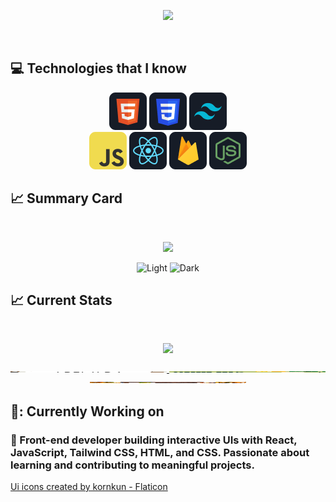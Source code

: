 <p align="center">
  <img src="https://i.ibb.co/SDgFz2m/How-To-Make-Gradient-Shape.png">
</p>

<br />

## :computer: Technologies that I know

<p align="center">
  <img src="/assests/HTML.png">
  <img src="/assests/css.png">
  <img src="/assests/tailwind.png">
  <br />
  <img src="/assests/JavaScript.png">
  <img src="/assests/react.png">
  <img src="/assests/firebase.png">
  <img src="/assests/node.png">
</p>

## :chart_with_upwards_trend: Summary Card

<br />
<p align="center">
  <img width="60%" src="http://github-profile-summary-cards.vercel.app/api/cards/profile-details?username=shajjad00&theme=github_dark" />
  <p align="center">
  <img alt="Light" src="http://github-profile-summary-cards.vercel.app/api/cards/most-commit-language?username=shajjad00&theme=github_dark"   width="45%">
  <img alt="Dark" src="http://github-profile-summary-cards.vercel.app/api/cards/stats?username=shajjad00&theme=github_dark"  width="45%">
</p>
</p>

## :chart_with_upwards_trend: Current Stats

<br />
<p align="center">
  <img width="60%" src="https://github-readme-streak-stats.herokuapp.com?user=shajjad00&theme=react&card_width=499" />
</p>

<p align="center">
  <a href="https://final-assignment-tau.vercel.app/"
      target="blank" >
    <img height="2" width="250" src="./assests/Class crafers.png">
  </a>
    <a href="https://assignment-11-tan-xi.vercel.app/"
      target="blank" >
    <img height="2" width="250" src="./assests/Food Tracker.png">
  </a>
    <a href="https://final-assignment-tau.vercel.app/"
      target="blank" >
    <img height="2" width="250" src="./assests/food and beverage.png">
  </a>
</p>

## :briefcase:: Currently Working on

### 🌱 Front-end developer building interactive UIs with React, JavaScript, Tailwind CSS, HTML, and CSS. Passionate about learning and contributing to meaningful projects.

<a href="https://www.flaticon.com/free-icons/ui" title="ui icons">Ui icons created by kornkun - Flaticon</a>
